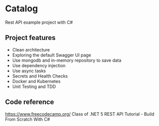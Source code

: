 # Catalog
 Rest API example project with C#

## Project features

- Clean architecture
- Exploring the default Swagger UI page
- Use mongodb and in-memory repository to save data
- Use dependency injection
- Use async tasks
- Secrets and Health Checks
- Docker and Kubernetes
- Unit Testing and TDD

## Code reference

https://www.freecodecamp.org/
Class of .NET 5 REST API Tutorial - Build From Scratch With C#
